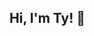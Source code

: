 ## Hi, I'm Ty! 👋

<!--
**tlefear/tlefear** is a ✨ _special_ ✨ repository because its `README.md` (this file) appears on your GitHub profile.


-->
